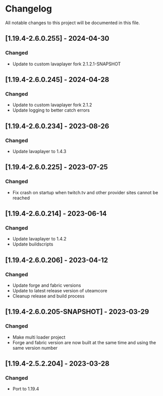 # Changelog
All notable changes to this project will be documented in this file.

## [1.19.4-2.6.0.255] - 2024-04-30
### Changed
 - Update to custom lavaplayer fork 2.1.2.1-SNAPSHOT

## [1.19.4-2.6.0.245] - 2024-04-28
### Changed
 - Update to custom lavaplayer fork 2.1.2
 - Update logging to better catch errors

## [1.19.4-2.6.0.234] - 2023-08-26
### Changed
 - Update lavaplayer to 1.4.3

## [1.19.4-2.6.0.225] - 2023-07-25
### Changed
 - Fix crash on startup when twitch.tv and other provider sites cannot be reached

## [1.19.4-2.6.0.214] - 2023-06-14
### Changed
 - Update lavaplayer to 1.4.2
 - Update buildscripts

## [1.19.4-2.6.0.206] - 2023-04-12
### Changed
 - Update forge and fabric versions
 - Update to latest release version of uteamcore
 - Cleanup release and build process

## [1.19.4-2.6.0.205-SNAPSHOT] - 2023-03-29
### Changed
 - Make multi loader project
 - Forge and fabric version are now built at the same time and using the same version number
 
## [1.19.4-2.5.2.204] - 2023-03-28
### Changed
 - Port to 1.19.4